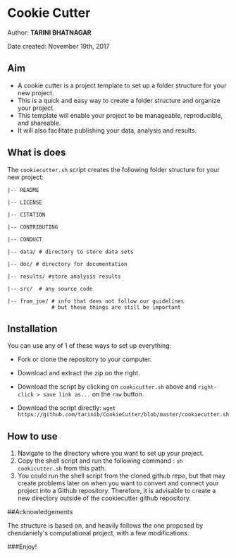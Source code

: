 # Cookie Cutter

Author: **TARINI BHATNAGAR**

Date created: November 19th, 2017

## Aim
* A cookie cutter is a project template to set up a folder structure for your new project. 
* This is a quick and easy way to create a folder structure and organize your project. 
* This template will enable your project to be manageable, reproducible, and shareable. 
* It will also facilitate publishing your data, analysis and results.


## What is does

The ```cookiecutter.sh``` script creates the following folder structure for your new project:

```
|-- README

|-- LICENSE

|-- CITATION

|-- CONTRIBUTING

|-- CONDUCT

|-- data/ # directory to store data sets

|-- doc/ # directory for documentation

|-- results/ #store analysis results

|-- src/  # any source code

|-- from_joe/ # info that does not follow our guidelines 
              # but these things are still be important 
```

## Installation
You can use any of 1 of these ways to set up everything:

* Fork or clone the repository to your computer.

* Download and extract the zip on the right.

* Download the script by clicking on ```cookicutter.sh``` above and ```right-click > save link as...``` on the ```raw``` button.

* Download the script directly: ```wget https://github.com/tarinib/CookieCutter/blob/master/cookiecutter.sh```

## How to use

1. Navigate to the directory where you want to set up your project. 
2. Copy the shell script and run the following command : ```sh cookicutter.sh``` from this path.
3. You could run the shell script from the cloned github repo, but that may create problems later on when you want to convert and connect your project into a Github repository. Therefore, it is advisable to create a new directory outside of the cookiecutter github repository.


##Acknowledgements

The structure is based on, and heavily follows the one proposed by chendaniely's computational project, with a few modifications.

###Enjoy!
